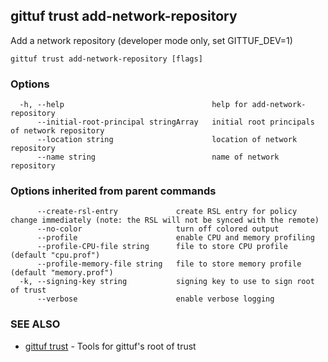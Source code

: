 ## gittuf trust add-network-repository

Add a network repository (developer mode only, set GITTUF_DEV=1)

```
gittuf trust add-network-repository [flags]
```

### Options

```
  -h, --help                                 help for add-network-repository
      --initial-root-principal stringArray   initial root principals of network repository
      --location string                      location of network repository
      --name string                          name of network repository
```

### Options inherited from parent commands

```
      --create-rsl-entry             create RSL entry for policy change immediately (note: the RSL will not be synced with the remote)
      --no-color                     turn off colored output
      --profile                      enable CPU and memory profiling
      --profile-CPU-file string      file to store CPU profile (default "cpu.prof")
      --profile-memory-file string   file to store memory profile (default "memory.prof")
  -k, --signing-key string           signing key to use to sign root of trust
      --verbose                      enable verbose logging
```

### SEE ALSO

* [gittuf trust](gittuf_trust.md)	 - Tools for gittuf's root of trust

